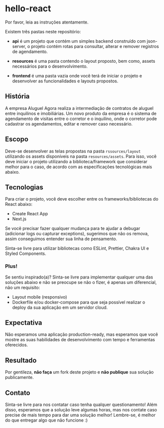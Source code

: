 # hello-react

Por favor, leia as instruções atentamente.

Existem três pastas neste repositório:

* **api** é um projeto que contém um simples backend construído com json-server, o projeto contém rotas para consultar, alterar e remover registros de agendamento.

* **resources** é uma pasta contendo o layout proposto, bem como, assets necessários para o desenvolvimento.

* **frontend** é uma pasta vazia onde você terá de iniciar o projeto e desenvolver as funcionalidades e layouts propostos.

## História

A empresa Aluguel Agora realiza a intermediação de contratos de aluguel entre inquilinos e imobiliárias. Um novo produto da empresa é o sistema de agendamento de visitas entre o corretor e o inquilino, onde o corretor pode cadastrar os agendamentos, editar e remover caso necessário.

## Escopo
Deve-se desenvolver as telas propostas na pasta ```rssources/layout``` utilizando os assets disponíveis na pasta ```resources/assets```. Para isso, você deve iniciar o projeto utilizando a biblioteca/framework que considerar melhor para o caso, de acordo com as especificações tecnológicas mais abaixo.

## Tecnologias

Para criar o projeto, você deve escolher entre os frameworks/bibliotecas do React abaixo:
* Create React App
* Next.js

Se você precisar fazer qualquer mudança para te ajudar a debugar (adicionar logs ou capturar exceptions), sugerimos que não os remova, assim conseguimos entender sua linha de pensamento.

Sinta-se livre para utilizar bibliotecas como ESLint, Prettier, Chakra UI e Styled Components.

### Plus!
Se sentiu inspirado(a)? Sinta-se livre para implementar qualquer uma das soluções abaixo e não se preocupe se não o fizer, é apenas um diferencial, não um requisito:
* Layout mobile (responsivo)
* Dockerfile e/ou docker-compose para que seja possível realizar o deploy da sua aplicação em um servidor cloud.

## Expectativa

Não esperamos uma aplicação production-ready, mas esperamos que você mostre as suas habilidades de desenvolvimento com tempo e ferramentas oferecidos.

## Resultado

Por gentileza, **não faça** um fork deste projeto e **não publique** sua solução publicamente.

## Contato

Sinta-se livre para nos contatar caso tenha qualquer questionamento! Além disso, esperamos que a solução leve algumas horas, mas nos contate caso precise de mais tempo para dar uma solução melhor! Lembre-se, é melhor do que entregar algo que não funcione :)